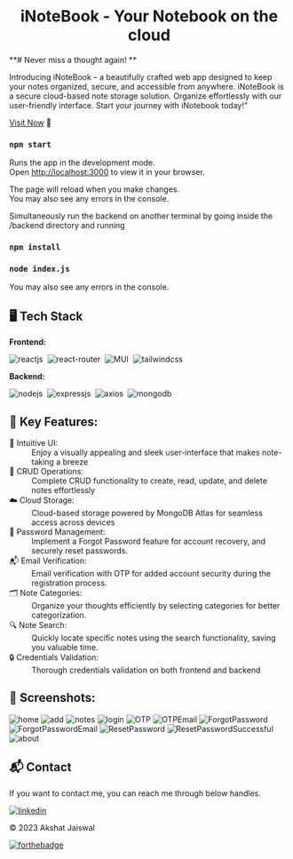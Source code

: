 <h1 align="center">iNoteBook - Your Notebook on the cloud</h1>

<p>
**# Never miss a thought again!  **

Introducing iNoteBook – a beautifully crafted web app designed to keep your notes organized, secure, and accessible from anywhere. iNoteBook is a secure cloud-based note storage solution. Organize effortlessly with our user-friendly interface. Start your journey with iNotebook today!"</p>

[Visit Now](https://inotebook-gold.onrender.com/) 🚀
### `npm start`

Runs the app in the development mode.\
Open [http://localhost:3000](http://localhost:3000) to view it in your browser.

The page will reload when you make changes.\
You may also see any errors in the console.

Simultaneously run the backend on another terminal by going inside the /backend directory and running
### `npm install`
### `node index.js`
You may also see any errors in the console.

## 🖥️ Tech Stack
**Frontend:**

![reactjs](https://img.shields.io/badge/React-20232A?style=for-the-badge&logo=react&logoColor=61DAFB)&nbsp;
![react-router](https://img.shields.io/badge/React_Router-CA4245?style=for-the-badge&logo=react-router&logoColor=white)&nbsp;
![MUI](https://img.shields.io/badge/Material--UI-0081CB?style=for-the-badge&logo=material-ui&logoColor=white)&nbsp;
![tailwindcss](https://img.shields.io/badge/Tailwind_CSS-38B2AC?style=for-the-badge&logo=tailwind-css&logoColor=white)&nbsp;

**Backend:**

![nodejs](https://img.shields.io/badge/Node.js-43853D?style=for-the-badge&logo=node.js&logoColor=white)&nbsp;
![expressjs](https://img.shields.io/badge/Express.js-F7DF1E?style=for-the-badge&logo=express&logoColor=black)&nbsp;
![axios](https://img.shields.io/badge/Axios-20232A?style=for-the-badge&logo=axios&logoColor=61DAFB)&nbsp;
![mongodb](https://img.shields.io/badge/MongoDB-%234ea94b.svg?style=for-the-badge&logo=mongodb&logoColor=white)&nbsp;



## 📌 Key Features:
<dl>
<dt>🎨 Intuitive UI: </dt><dd> Enjoy a visually appealing and sleek user-interface that makes note-taking a breeze</dd>

<dt>🔄 CRUD Operations: </dt><dd> Complete CRUD functionality to create, read, update, and delete notes effortlessly</dd>

<dt>☁️ Cloud Storage: </dt><dd> Cloud-based storage powered by MongoDB Atlas for seamless access across devices</dd>

<dt>🔑 Password Management: </dt>
<dd> Implement a Forgot Password feature for account recovery, and securely reset passwords.</dd>

<dt>📬 Email Verification: </dt>
<dd> Email verification with OTP for added account security during the registration process.</dd>

<dt>🗂 Note Categories: </dt><dd> Organize your thoughts efficiently by selecting categories for better categorization.</dd>

<dt>🔍 Note Search: </dt><dd> Quickly locate specific notes using the search functionality, saving you valuable time.</dd>

<dt>🔒 Credentials Validation:</dt>
<dd> Thorough credentials validation on both frontend and backend ️</dd>
</dl>

## 📌 Screenshots:
![home](/img/Empty.png)
![add](/img/addnote.png)
![notes](/img/Home.png)
![login](/img/Login.png)
![OTP](/img/OTP.png)
![OTPEmail](/img/OTPEmail.png)
![ForgotPassword](/img/ForgotPassword.png)
![ForgotPasswordEmail](/img/ForgotPasswordEmail.png)
![ResetPassword](/img/ResetPassword.png)
![ResetPasswordSuccessful](/img/ResetPasswordSuccessful.png)
![about](/img/About.png)


<h2>📬 Contact</h2>

If you want to contact me, you can reach me through below handles.

[![linkedin](https://img.shields.io/badge/LinkedIn-0077B5?style=for-the-badge&logo=linkedin&logoColor=white)](https://www.linkedin.com/in/akshat-jaiswal-4664a2197)

© 2023 Akshat Jaiswal

[![forthebadge](https://forthebadge.com/images/badges/built-with-love.svg)](https://forthebadge.com)


